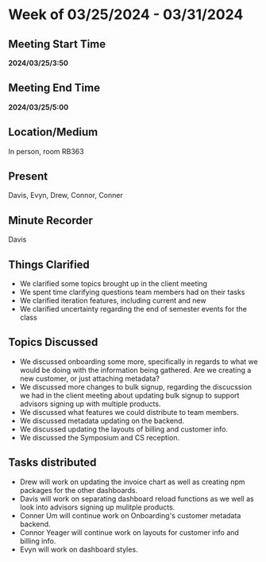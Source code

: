 # Week of 03/25/2024 - 03/31/2024

## Meeting Start Time

**2024/03/25/3:50**

## Meeting End Time

**2024/03/25/5:00**

## Location/Medium

In person, room RB363

## Present

Davis, Evyn, Drew, Connor, Conner

## Minute Recorder

Davis

## Things Clarified
- We clarified some topics brought up in the client meeting
- We spent time clarifying questions team members had on their tasks
- We clarified iteration features, including current and new
- We clarified uncertainty regarding the end of semester events for the class

## Topics Discussed
- We discussed onboarding some more, specifically in regards to what we would be doing with the information being gathered. Are we creating a new customer, or just attaching metadata?
- We discussed more changes to bulk signup, regarding the discucssion we had in the client meeting about updating bulk signup to support advisors signing up with multiple products.
- We discussed what features we could distribute to team members.
- We discussed metadata updating on the backend.
- We discussed updating the layouts of billing and customer info.
- We discussed the Symposium and CS reception.

## Tasks distributed
- Drew will work on updating the invoice chart as well as creating npm packages for the other dashboards.
- Davis will work on separating dashboard reload functions as we well as look into advisors signing up mulitple products.
- Conner Um will continue work on Onboarding's customer metadata backend.
- Connor Yeager will continue work on layouts for customer info and billing info.
- Evyn will work on dashboard styles.
